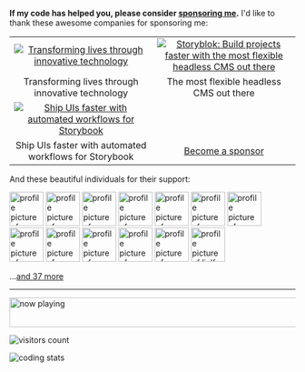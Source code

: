 **If my code has helped you, please consider [sponsoring me](https://github.com/sponsors/egoist).** I'd like to thank these awesome companies for sponsoring me:

<table>
  <tbody>
    <tr>
      <td width="50%" align="center">
        <a
          href="https://zolplay.com/?utm_source=egoist&utm_medium=github&utm_campaign=sponsorship"
        >
          <img
            alt="Transforming lives through innovative technology"
            src="https://fastly.jsdelivr.net/gh/egoist-bot/images@main/uPic/AM6naF.png"
          />
        </a>
      </td>
      <td width="50%" align="center">
        <a
          href="https://www.storyblok.com/developers?utm_source=egoist&utm_medium=github&utm_campaign=sponsorship"
        >
          <img
            alt="Storyblok: Build projects faster with the most flexible headless CMS out there"
            src="https://user-images.githubusercontent.com/8784712/147583766-135757ed-bb12-4a26-a899-c43a4be8fb08.png"
          />
        </a>
      </td>
    </tr>
        <tr>
      <td width="50%" align="center">
        Transforming lives through innovative technology
      </td>
      <td width="50%" align="center">
       The most flexible headless CMS out there
      </td>
    </tr>
       <tr>
      <td width="50%" align="center">
        <a
          href="https://www.chromatic.com/?utm_source=egoist&utm_medium=github&utm_campaign=sponsorship"
        >
          <img
            alt="Ship UIs faster with automated workflows for Storybook"
            src="https://fastly.jsdelivr.net/gh/egoist-bot/images@main/uPic/Frame 3.png"
          />
        </a>
      </td>
    </tr>
    <tr>
      <td width="50%" align="center">
        Ship UIs faster with automated workflows for Storybook
      </td>
      <td width="50%" align="center">
        <a href="https://github.com/sponsors/egoist">Become a sponsor</a>
      </td>
    </tr>
  </tbody>
</table>



And these beautiful individuals for their support:

<!-- replace-sponsors -->
<a title="CaliCastle" href="https://github.com/CaliCastle"><img src="https://avatars.githubusercontent.com/u/10830749?u=9b6c62ebd10cde28a39413b5f256bfd92de6a82d&v=4" width="60" alt="profile picture of CaliCastle"></a> <a title="storyblok" href="https://github.com/storyblok"><img src="https://avatars.githubusercontent.com/u/13880908?v=4" width="60" alt="profile picture of storyblok"></a> <a title="chromaui" href="https://github.com/chromaui"><img src="https://avatars.githubusercontent.com/u/24584319?v=4" width="60" alt="profile picture of chromaui"></a> <a title="dawsbot" href="https://github.com/dawsbot"><img src="https://avatars.githubusercontent.com/u/3408480?u=40248f799a4eb04d6c72f124ad23dc29ff095a4a&v=4" width="60" alt="profile picture of dawsbot"></a> <a title="varna" href="https://github.com/varna"><img src="https://avatars.githubusercontent.com/u/6717694?u=23d084c669d066a0cba3083ccae3b3e62d46a4b6&v=4" width="60" alt="profile picture of varna"></a> <a title="potato4d" href="https://github.com/potato4d"><img src="https://avatars.githubusercontent.com/u/6993514?u=c792fee61377539e732dd9085109d074945bc1ce&v=4" width="60" alt="profile picture of potato4d"></a> <a title="JessicaSachs" href="https://github.com/JessicaSachs"><img src="https://avatars.githubusercontent.com/u/2801156?u=45f9b8aa62e55c4a09209a8cc230116f0cbdaab7&v=4" width="60" alt="profile picture of JessicaSachs"></a> <a title="rauchg" href="https://github.com/rauchg"><img src="https://avatars.githubusercontent.com/u/13041?u=4c0a271d532e93a46e3a1983dbb91dcca2765291&v=4" width="60" alt="profile picture of rauchg"></a> <a title="DIYgod" href="https://github.com/DIYgod"><img src="https://avatars.githubusercontent.com/u/8266075?u=9de49c9b3eaf4db02e685458cb64b64c172034bf&v=4" width="60" alt="profile picture of DIYgod"></a> <a title="cometkim" href="https://github.com/cometkim"><img src="https://avatars.githubusercontent.com/u/9696352?u=a0c516f075b83409a8b6317ad269291117861e26&v=4" width="60" alt="profile picture of cometkim"></a> <a title="FarazPatankar" href="https://github.com/FarazPatankar"><img src="https://avatars.githubusercontent.com/u/10681116?u=707f054b6651fcf93e5297b2142d15e772712e4a&v=4" width="60" alt="profile picture of FarazPatankar"></a> <a title="aulneau" href="https://github.com/aulneau"><img src="https://avatars.githubusercontent.com/u/11803153?u=23ddb4b801b66522d9614e6988ed113d1ffc0a00&v=4" width="60" alt="profile picture of aulneau"></a> <a title="linlfg" href="https://github.com/linlfg"><img src="https://avatars.githubusercontent.com/u/81708155?u=7059d912c3986f14001eb13172b323bf3fd38e8d&v=4" width="60" alt="profile picture of linlfg"></a>

...[and 37 more](https://egoist.dev/thanks)
      <!-- replace-sponsors -->

---

<a href="https://volt.fm/egoist" target="_blank"><img src="https://spotify-badge-egoist.vercel.app/api/now-playing" width="540" height="52" alt="now playing"></a>

<!-- https://github.com/Gerhut/Gerhut -->
<!-- pls deploy your own service using the repo above -->

![visitors count](https://visitors-by-url-pls-dont-use-this-in-your-repo.vercel.app/egoist-github-readme)

![coding stats](https://img.shields.io/endpoint?url=https://wakapi.dev/api/compat/shields/v1/egoist/interval:30_days&label=coding%20stats%20last%2030d)
